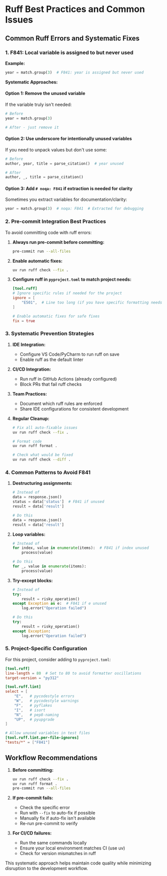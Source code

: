 # Ruff Best Practices and Common Issues

## Common Ruff Errors and Systematic Fixes

### 1. F841: Local variable is assigned to but never used

**Example:**
```python
year = match.group(3)  # F841: year is assigned but never used
```

**Systematic Approaches:**

#### Option 1: Remove the unused variable
If the variable truly isn't needed:
```python
# Before
year = match.group(3)

# After - just remove it
```

#### Option 2: Use underscore for intentionally unused variables
If you need to unpack values but don't use some:
```python
# Before
author, year, title = parse_citation()  # year unused

# After
author, _, title = parse_citation()
```

#### Option 3: Add `# noqa: F841` if extraction is needed for clarity
Sometimes you extract variables for documentation/clarity:
```python
year = match.group(3)  # noqa: F841  # Extracted for debugging
```

### 2. Pre-commit Integration Best Practices

To avoid committing code with ruff errors:

1. **Always run pre-commit before committing:**
   ```bash
   pre-commit run --all-files
   ```

2. **Enable automatic fixes:**
   ```bash
   uv run ruff check --fix .
   ```

3. **Configure ruff in `pyproject.toml` to match project needs:**
   ```toml
   [tool.ruff]
   # Ignore specific rules if needed for the project
   ignore = [
       "E501",  # Line too long (if you have specific formatting needs)
   ]

   # Enable automatic fixes for safe fixes
   fix = true
   ```

### 3. Systematic Prevention Strategies

1. **IDE Integration:**
   - Configure VS Code/PyCharm to run ruff on save
   - Enable ruff as the default linter

2. **CI/CD Integration:**
   - Run ruff in GitHub Actions (already configured)
   - Block PRs that fail ruff checks

3. **Team Practices:**
   - Document which ruff rules are enforced
   - Share IDE configurations for consistent development

4. **Regular Cleanup:**
   ```bash
   # Fix all auto-fixable issues
   uv run ruff check --fix .

   # Format code
   uv run ruff format .

   # Check what would be fixed
   uv run ruff check --diff .
   ```

### 4. Common Patterns to Avoid F841

1. **Destructuring assignments:**
   ```python
   # Instead of
   data = response.json()
   status = data['status']  # F841 if unused
   result = data['result']

   # Do this
   data = response.json()
   result = data['result']
   ```

2. **Loop variables:**
   ```python
   # Instead of
   for index, value in enumerate(items):  # F841 if index unused
       process(value)

   # Do this
   for _, value in enumerate(items):
       process(value)
   ```

3. **Try-except blocks:**
   ```python
   # Instead of
   try:
       result = risky_operation()
   except Exception as e:  # F841 if e unused
       log.error("Operation failed")

   # Do this
   try:
       result = risky_operation()
   except Exception:
       log.error("Operation failed")
   ```

### 5. Project-Specific Configuration

For this project, consider adding to `pyproject.toml`:

```toml
[tool.ruff]
line-length = 80  # Set to 80 to avoid formatter oscillations
target-version = "py312"

[tool.ruff.lint]
select = [
    "E",   # pycodestyle errors
    "W",   # pycodestyle warnings
    "F",   # pyflakes
    "I",   # isort
    "N",   # pep8-naming
    "UP",  # pyupgrade
]

# Allow unused variables in test files
[tool.ruff.lint.per-file-ignores]
"tests/*" = ["F841"]
```

## Workflow Recommendations

1. **Before committing:**
   ```bash
   uv run ruff check --fix .
   uv run ruff format .
   pre-commit run --all-files
   ```

2. **If pre-commit fails:**
   - Check the specific error
   - Run with `--fix` to auto-fix if possible
   - Manually fix if auto-fix isn't available
   - Re-run pre-commit to verify

3. **For CI/CD failures:**
   - Run the same commands locally
   - Ensure your local environment matches CI (use uv)
   - Check for version mismatches in ruff

This systematic approach helps maintain code quality while minimizing disruption to the development workflow.
